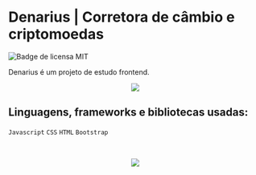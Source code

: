 # Denarius | Corretora de câmbio e criptomoedas
![Badge de licensa MIT](https://img.shields.io/badge/license-MIT-blue)

Denarius é um projeto de estudo frontend.

<p align="center">
  <img src="https://user-images.githubusercontent.com/75482200/190926970-dee780b1-669b-4a35-9ac0-cc25d2986e2b.png"
</p>

## Linguagens, frameworks e bibliotecas usadas:
`Javascript`
`CSS`
`HTML`
`Bootstrap`

<br>

<p align="center">
  <img src="https://user-images.githubusercontent.com/75482200/190927073-fadd0b71-5b09-48cd-b967-5e474c2449ae.png"
</p>
